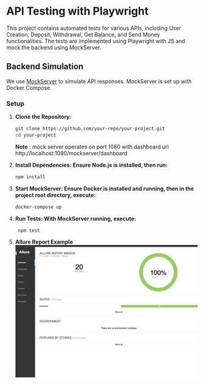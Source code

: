 # API Testing with Playwright

This project contains automated tests for various APIs, including User Creation, Deposit, Withdrawal, Get Balance, and Send Money functionalities. The tests are implemented using Playwright with JS and mock the backend using MockServer.

## Backend Simulation

We use [MockServer](https://www.mock-server.com/) to simulate API responses. MockServer is set up with Docker Compose.

### Setup

1. **Clone the Repository:**

   ```sh
   git clone https://github.com/your-repo/your-project.git
   cd your-project
   ```

   **Note** : mock server operates on port 1080 with dashboard url http://localhost:1080/mockserver/dashboard

2. **Install Dependencies: Ensure Node.js is installed, then run:**
   ```sh
   npm install
   ```
3. **Start MockServer: Ensure Docker is installed and running, then in the project root directory, execute:**

   ```sh
   docker-compose up
   ```

4. **Run Tests: With MockServer running, execute:**

   ```sh
    npm test
   ```

5. **Allure Report Example**
   ![Execution proof](./image.png)
